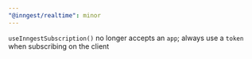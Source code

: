 ```yaml
---
"@inngest/realtime": minor
---
```


`useInngestSubscription()` no longer accepts an `app`; always use a `token` when subscribing on the client
